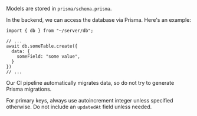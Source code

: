 Models are stored in `prisma/schema.prisma`.

In the backend, we can access the database via Prisma. Here's an example:

```
import { db } from "~/server/db";

// ...
await db.someTable.create({
  data: {
    someField: "some value",
  }
})
// ...
```

Our CI pipeline automatically migrates data, so do not try to generate Prisma migrations.

For primary keys, always use autoincrement integer unless specified otherwise. Do not include an `updatedAt` field unless needed.
